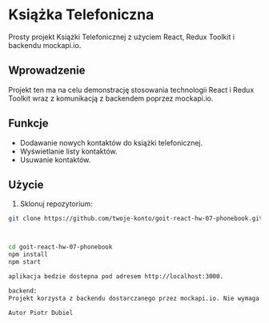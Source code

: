 # Książka Telefoniczna

Prosty projekt Książki Telefonicznej z użyciem React, Redux Toolkit i backendu mockapi.io.

## Wprowadzenie

Projekt ten ma na celu demonstrację stosowania technologii React i Redux Toolkit wraz z komunikacją z backendem poprzez mockapi.io.

## Funkcje

- Dodawanie nowych kontaktów do książki telefonicznej.
- Wyświetlanie listy kontaktów.
- Usuwanie kontaktów.

## Użycie

1. Sklonuj repozytorium:

```bash
git clone https://github.com/twoje-konto/goit-react-hw-07-phonebook.git



cd goit-react-hw-07-phonebook
npm install
npm start

aplikacja bedzie dostepna pod adresem http://localhost:3000.

backend: 
Projekt korzysta z backendu dostarczanego przez mockapi.io. Nie wymaga konfiguracji, a dane są przechowywane na serwerze mockapi.io.

Autor Piotr Dubiel
